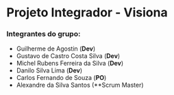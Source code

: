 # Projeto Integrador - Visiona 

### Integrantes do grupo:

- Guilherme de Agostin (**Dev**)
- Gustavo de Castro Costa Silva (**Dev**)
- Michel Rubens Ferreira da Silva (**Dev**)
- Danilo Silva Lima (**Dev**)
- Carlos Fernando de Souza (**PO**)
- Alexandre da Silva Santos (**Scrum Master)

